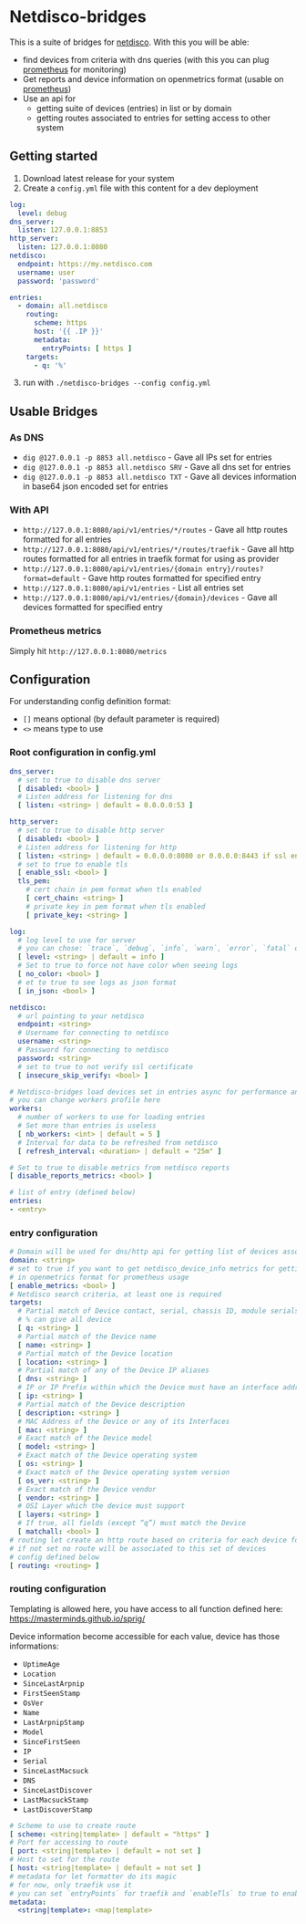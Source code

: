 # Netdisco-bridges

This is a suite of bridges for [netdisco](https://github.com/netdisco/netdisco). With this you will be able:

- find devices from criteria with dns queries (with this you can plug [prometheus](https://prometheus.io/) for monitoring)
- Get reports and device information on openmetrics format (usable on [prometheus](https://prometheus.io/))
- Use an api for
    - getting suite of devices (entries) in list or by domain
    - getting routes associated to entries for setting access to other system

## Getting started

1. Download latest release for your system
2. Create a `config.yml` file with this content for a dev deployment

```yaml
log:
  level: debug
dns_server:
  listen: 127.0.0.1:8853
http_server:
  listen: 127.0.0.1:8080
netdisco:
  endpoint: https://my.netdisco.com
  username: user
  password: 'password'

entries:
  - domain: all.netdisco
    routing:
      scheme: https
      host: '{{ .IP }}'
      metadata:
        entryPoints: [ https ]
    targets:
      - q: '%'
```

3. run with `./netdisco-bridges --config config.yml`

## Usable Bridges

### As DNS

- `dig @127.0.0.1 -p 8853 all.netdisco` - Gave all IPs set for entries
- `dig @127.0.0.1 -p 8853 all.netdisco SRV` - Gave all dns set for entries
- `dig @127.0.0.1 -p 8853 all.netdisco TXT` - Gave all devices information in base64 json encoded set for entries

### With API

- `http://127.0.0.1:8080/api/v1/entries/*/routes` - Gave all http routes formatted for all entries
- `http://127.0.0.1:8080/api/v1/entries/*/routes/traefik` - Gave all http routes formatted for all entries in traefik format for using as provider
- `http://127.0.0.1:8080/api/v1/entries/{domain entry}/routes?format=default` - Gave http routes formatted for specified entry
- `http://127.0.0.1:8080/api/v1/entries` - List all entries set
- `http://127.0.0.1:8080/api/v1/entries/{domain}/devices` - Gave all devices formatted for specified entry

### Prometheus metrics

Simply hit `http://127.0.0.1:8080/metrics`

## Configuration

For understanding config definition format:

- `[]` means optional (by default parameter is required)
- `<>` means type to use

### Root configuration in config.yml

```yaml
dns_server:
  # set to true to disable dns server
  [ disabled: <bool> ]
  # Listen address for listening for dns
  [ listen: <string> | default = 0.0.0.0:53 ]

http_server:
  # set to true to disable http server
  [ disabled: <bool> ]
  # Listen address for listening for http
  [ listen: <string> | default = 0.0.0.0:8080 or 0.0.0.0:8443 if ssl enabled ]
  # set to true to enable tls
  [ enable_ssl: <bool> ]
  tls_pem:
    # cert chain in pem format when tls enabled
    [ cert_chain: <string> ]
    # private key in pem format when tls enabled
    [ private_key: <string> ]

log:
  # log level to use for server
  # you can chose: `trace`, `debug`, `info`, `warn`, `error`, `fatal` or `panic`
  [ level: <string> | default = info ]
  # Set to true to force not have color when seeing logs
  [ no_color: <bool> ]
  # et to true to see logs as json format
  [ in_json: <bool> ]

netdisco:
  # url pointing to your netdisco
  endpoint: <string>
  # Username for connecting to netdisco
  username: <string>
  # Password for connecting to netdisco
  password: <string>
  # set to true to not verify ssl certificate
  [ insecure_skip_verify: <bool> ]

# Netdisco-bridges load devices set in entries async for performance and caching purpose over netdisco
# you can change workers profile here
workers:
  # number of workers to use for loading entries
  # Set more than entries is useless
  [ nb_workers: <int> | default = 5 ]
  # Interval for data to be refreshed from netdisco
  [ refresh_interval: <duration> | default = "25m" ]

# Set to true to disable metrics from netdisco reports
[ disable_reports_metrics: <bool> ]

# list of entry (defined below)
entries:
- <entry>
```

### entry configuration

```yaml
# Domain will be used for dns/http api for getting list of devices associated
domain: <string>
# set to true if you want to get netdisco_device_info metrics for getting information about devices in this domain
# in openmetrics format for prometheus usage
[ enable_metrics: <bool> ]
# Netdisco search criteria, at least one is required
targets:
  # Partial match of Device contact, serial, chassis ID, module serials, location, name, description, dns, or any IP alias
  # % can give all device
  [ q: <string> ]
  # Partial match of the Device name
  [ name: <string> ]
  # Partial match of the Device location
  [ location: <string> ]
  # Partial match of any of the Device IP aliases
  [ dns: <string> ]
  # IP or IP Prefix within which the Device must have an interface address
  [ ip: <string> ]
  # Partial match of the Device description
  [ description: <string> ]
  # MAC Address of the Device or any of its Interfaces
  [ mac: <string> ]
  # Exact match of the Device model
  [ model: <string> ]
  # Exact match of the Device operating system
  [ os: <string> ]
  # Exact match of the Device operating system version
  [ os_ver: <string> ]
  # Exact match of the Device vendor
  [ vendor: <string> ]
  # OSI Layer which the device must support
  [ layers: <string> ]
  # If true, all fields (except “q”) must match the Device
  [ matchall: <bool> ]
# routing let create an http route based on criteria for each device found in entry
# if not set no route will be associated to this set of devices
# config defined below
[ routing: <routing> ]
```

### routing configuration

Templating is allowed here, you have access to all function defined here: https://masterminds.github.io/sprig/

Device information become accessible for each value, device has those informations:

- `UptimeAge`
- `Location`
- `SinceLastArpnip`
- `FirstSeenStamp`
- `OsVer`
- `Name`
- `LastArpnipStamp`
- `Model`
- `SinceFirstSeen`
- `IP`
- `Serial`
- `SinceLastMacsuck`
- `DNS`
- `SinceLastDiscover`
- `LastMacsuckStamp`
- `LastDiscoverStamp`

```yaml
# Scheme to use to create route
[ scheme: <string|template> | default = "https" ]
# Port for accessing to route
[ port: <string|template> | default = not set ]
# Host to set for the route
[ host: <string|template> | default = not set ]
# metadata for let formatter do its magic
# for now, only traefik use it
# you can set `entryPoints` for traefik and `enableTls` to true to enable resolve on traefik on tls also.
metadata:
  <string|template>: <map|template>
```
